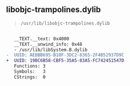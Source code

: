 ## libobjc-trampolines.dylib

> `/usr/lib/libobjc-trampolines.dylib`

```diff

   __TEXT.__text: 0x4000
   __TEXT.__unwind_info: 0x48
   - /usr/lib/libSystem.B.dylib
-  UUID: AEBBB695-B10F-3DC2-8365-2F4B52937D9C
+  UUID: 19BC6B58-CBF5-35A5-83A5-FC742451547D
   Functions: 3
   Symbols:   3
   CStrings:  0

```
